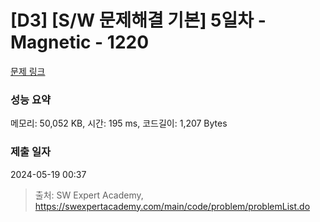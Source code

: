 # [D3] [S/W 문제해결 기본] 5일차 - Magnetic - 1220 

[문제 링크](https://swexpertacademy.com/main/code/problem/problemDetail.do?contestProbId=AV14hwZqABsCFAYD) 

### 성능 요약

메모리: 50,052 KB, 시간: 195 ms, 코드길이: 1,207 Bytes

### 제출 일자

2024-05-19 00:37



> 출처: SW Expert Academy, https://swexpertacademy.com/main/code/problem/problemList.do